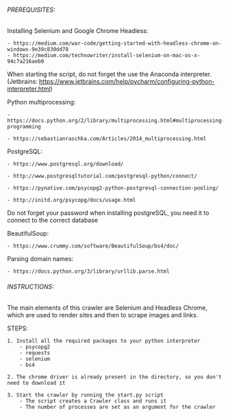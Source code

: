 ###### PREREQUISITES:

Installing Selenium and Google Chrome Headless:

    - https://medium.com/war-code/getting-started-with-headless-chrome-on-windows-9e39c830dd78
    - https://medium.com/technowriter/install-selenium-on-mac-os-x-94c7a216aeb0

When starting the script, do not forget the use the Anaconda interpreter. (Jetbrains: https://www.jetbrains.com/help/pycharm/configuring-python-interpreter.html)

Python multiprocessing:

    - https://docs.python.org/2/library/multiprocessing.html#multiprocessing-programming
    
    - https://sebastianraschka.com/Articles/2014_multiprocessing.html
    
PostgreSQL:

    - https://www.postgresql.org/download/
    
    - http://www.postgresqltutorial.com/postgresql-python/connect/
    
    - https://pynative.com/psycopg2-python-postgresql-connection-pooling/
    
    - http://initd.org/psycopg/docs/usage.html
    
Do not forget your password when installing postgreSQL, you need it to connect to the correct database

BeautifulSoup:
    
    - https://www.crummy.com/software/BeautifulSoup/bs4/doc/
    
Parsing domain names:

    - https://docs.python.org/3/library/urllib.parse.html
    
###### INSTRUCTIONS:
    
The main elements of this crawler are Selenium and Headless Chrome, which are used to render sites and 
then to scrape images and links. 

STEPS:

    1. Install all the required packages to your python interpreter
        - psycopg2
        - requests
        - selenium
        - bs4
        
    2. The chrome driver is already present in the directory, so you don't need to download it
    
    3. Start the crawler by running the start.py script
        - The script creates a Crawler class and runs it
        - The number of processes are set as an argument for the crawler
